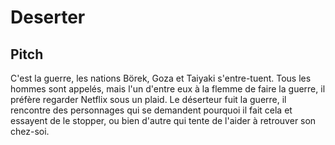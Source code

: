 # Deserter


## Pitch

C'est la guerre, les nations Börek, Goza et Taiyaki s'entre-tuent. Tous les hommes sont appelés,
mais l'un d'entre eux à la flemme de faire la guerre, il préfère regarder Netflix sous un plaid.
Le déserteur fuit la guerre, il rencontre des personnages qui se demandent pourquoi il fait cela et essayent de le stopper,
ou bien d'autre qui tente de l'aider à retrouver son chez-soi.
